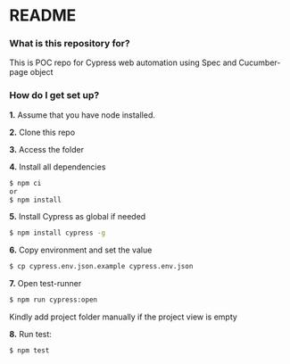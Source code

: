 # README #

### What is this repository for? ###

This is POC repo for Cypress web automation using Spec and Cucumber-page object

### How do I get set up? ###

**1.** Assume that you have node installed.

**2.** Clone this repo

**3.** Access the folder

**4.** Install all dependencies
```sh
$ npm ci
or
$ npm install
```

**5.** Install Cypress as global if needed
```sh
$ npm install cypress -g
```

**6.** Copy environment and set the value
```sh
$ cp cypress.env.json.example cypress.env.json
```

**7.** Open test-runner
```sh
$ npm run cypress:open
```
Kindly add project folder manually if the project view is empty

**8.** Run test:
```sh
$ npm test
```
